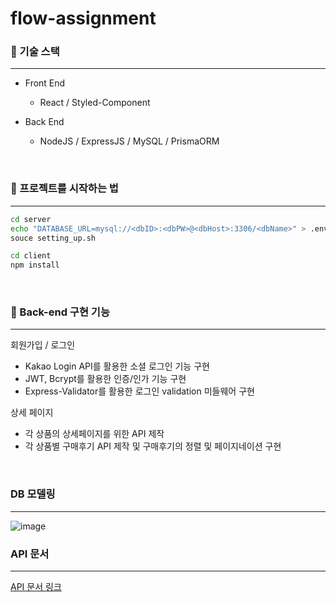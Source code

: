 # flow-assignment

### 📗 기술 스택
---
- Front End
    - React / Styled-Component

- Back End
    - NodeJS / ExpressJS / MySQL / PrismaORM
<br>

### 📗 프로젝트를 시작하는 법
---
```bash
cd server
echo "DATABASE_URL=mysql://<dbID>:<dbPW>@<dbHost>:3306/<dbName>" > .env
souce setting_up.sh

cd client
npm install
```
<br>

### 🌈 Back-end 구현 기능
---
회원가입 / 로그인
- Kakao Login API를  활용한 소셜 로그인 기능 구현
- JWT, Bcrypt를 활용한 인증/인가 기능 구현 
- Express-Validator를 활용한 로그인 validation 미들웨어 구현

상세 페이지
- 각 상품의 상세페이지를 위한 API 제작
- 각 상품별 구매후기 API 제작 및 구매후기의 정렬 및 페이지네이션 구현

<br>

### DB 모델링
---
![image](https://user-images.githubusercontent.com/85930725/147902873-be9d9e07-6665-4087-a915-f5755723cc05.png)
<br>

### API 문서
---
[API 문서 링크](https://documenter.getpostman.com/view/16343905/UVRHj44E#2f4d0a9b-c8a1-4958-ba3a-9b923a71ad03)
<br>


